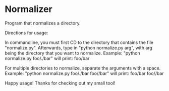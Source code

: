 Normalizer
==========

Program that normalizes a directory.

Directions for usage:

In commandline, you must first CD to the directory that contains the file "normalize.py".
Afterwards, type in "python normalize.py arg", with arg being the directory that you want to normalize.
Example: "python normalize.py foo/./bar" will print:
foo/bar

For multiple directories to normalize, separate the arguments with a space. 
Example: "python normalize.py foo/./bar foo//bar" will print:
foo/bar
foo//bar

Happy usage! Thanks for checking out my small tool!
